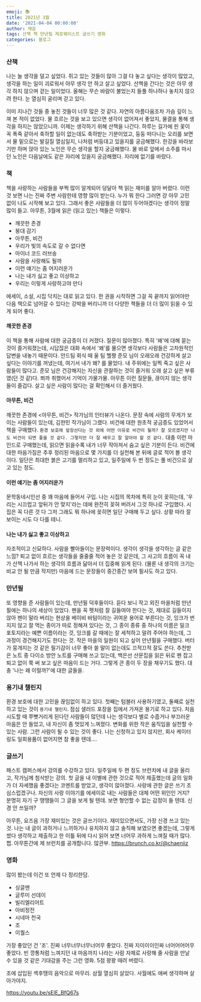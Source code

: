 ```yaml
---
emoji: 📚
title: 2021년 3월
date: '2021-04-04 00:00:00'
author: 채윤
tags: 산책 책 만년필 제로웨이스트 글쓰기 영화
categories: 블로그
---
```


### 산책

나는 늘 생각을 덜고 싶었다. 쥐고 있는 것들이 많아 그걸 다 놓고 싶다는 생각이 많았고, 생각을 하는 일이 괴로워서 아무 생각 안 하고 살고 싶었다. 산책을 간다는 것은 아무 생각 하지 않으며 걷는 일이었다. 올해는 무슨 바람이 불었는지 들풀 하나하나 놓치지 않으려 한다. 눈 열심히 굴리며 걷고 있다.

이미 지나간 것들 중 놓친 것들이 너무 많은 것 같다. 자연의 아름다움조차 가슴 깊이 느껴 본 적이 없었다. 물 흐르는 것을 보고 있으면 생각이 없어져서 좋았지, 물결을 통해 생각을 하지는 않았으니까. 이제는 생각하기 위해 산책을 나간다. 하루는 길가에 핀 꽃이 꼭 폭죽 같아서 축하할 일이 없는데도 축하받는 기분이었고, 둥둥 떠다니는 오리를 보면서 물 밑으로는 발길질 열심일지, 나처럼 버둥대고 있을지를 궁금해했다. 한강을 바라보기만 하며 앉아 있는 노인은 무슨 생각을 할지 궁금해했다. 물 바로 앞에서 소주를 마시던 노인은 다음날에도 같은 자리에 있을지 궁금해했다. 자리에 없기를 바랐다.

### 책

책을 사랑하는 사람들을 부쩍 많이 알게되어 덩달아 책 읽는 재미를 알아 버렸다. 이런 것 보면 나는 진짜 주변 사람한테 영향 많이 받는다. 누가 뭐 한다 그러면 걍 아무 고민 없이 나도 시작해 보고 있다. 그래서 좋은 사람들을 더 많이 두어야겠다는 생각이 정말 많이 들고. 아무튼, 3월에 읽은 (읽고 있는) 책들은 이렇다.

- 깨끗한 존경
- 붕대 감기
- 아무튼, 비건
- 우리가 빛의 속도로 갈 수 없다면
- 마이너 코드 러브송
- 사람을 사랑해도 될까
- 이런 얘기는 좀 어지러운가
- 나는 내가 싫고 좋고 이상하고
- 우리는 이렇게 사랑하고야 만다

에세이, 소설, 시집 닥치는 대로 읽고 있다. 한 권을 시작하면 그걸 꼭 끝까지 읽어야만 다음 책으로 넘어갈 수 있다는 강박을 버리니까 더 다양한 책들을 더 더 많이 읽을 수 있게 되어 좋다.

#### 깨끗한 존경

이 책을 통해 사람에 대한 궁금증이 더 커졌다. 질문이 많아졌다. 특히 '왜'에 대해 묻는 것이 즐거워졌는데, 시답잖은 대화 속에서 '왜'를 물으면 생각보다 사람들은 고차원적인 답변을 내놓기 때문이다. 안드팀 회식 때 울 팀 헬짱 준모 님이 오래오래 건강하게 살고 싶다는 이야기를 꺼냈는데, 여기서 내가 왜? 를 물었다. 내 주위에는 일찍 죽고 싶은 사람들이 많다고. 준모 님은 건강해지는 자신을 관찰하는 것이 즐거워 오래 살고 싶은 부류였(던 것 같)다. 쬐까 취했어서 기억이 가물가물. 아무튼 이런 질문들, 끊이지 않는 생각들이 즐겁다. 살고 싶은 사람이 많다는 걸 확인해서 더 즐거웠다.

#### 아무튼, 비건

깨끗한 존경에 <아무튼, 비건> 작가님의 인터뷰가 나온다. 문장 속에 사람의 무게가 보이는 사람들이 있는데, 김한민 작가님이 그랬다. 비건에 대한 원초적 궁금증도 있었어서 책을 구매했다. `환경 보호에 앞장선다는 것 외에 어떤 이유로 비건이 될까? 잘 모르겠지만 나도 비건이 되면 좋을 것 같다. 그렇지만 더 잘 배우고 잘 알아야 할 것 같다.` 대충 이런 마인드로 구매했는데, 읽으면 읽을수록 내가 너무 작아져서 숨고 싶은 기분이 든다. 비건에 대한 마음가짐은 추후 정리된 마음으로 몇 가지를 더 실천해 본 뒤에 글로 적어 볼 생각이다. 일단은 최대한 붉은 고기를 멀리하고 있고, 일주일에 두 번 정도는 풀 비건으로 살고 있는 정도.

#### 이런 얘기는 좀 어지러운가

문학동네시인선 중 꽤 마음에 들어서 구입. 나는 시집의 목차에 특히 눈이 꽂히는데, '우리는 시끄럽고 앞뒤가 안 맞지'라는 데에 완전히 꽂혀 버려서 그것 하나로 구입했다. 시집은 꼭 다른 것 다 그저 그래도 뭐 하나에 꽂히면 일단 구매해 두고 싶다. 상황 따라 잘 보이는 시도 다 다를 테니.

#### 나는 내가 싫고 좋고 이상하고

자조적이고 신묘하다. 사람을 빨아들이는 문장력이다. 생각이 생각을 생각하는 글 같은 느낌? 퇴고 없이 흐르는 생각들을 줄줄줄 적어 놓은 것 같은데, 그 사고의 흐름이 꼭 내가 산책 나가서 하는 생각의 흐름과 닮아서 더 집중해 읽게 된다. (물론 내 생각의 크기는 비교 안 될 만큼 작지만) 마음에 드는 문장들이 중간중간 보여 필사도 하고 있다.

### 만년필

또 영향을 준 사람들이 있는데, 만년필 덕후들이다. 듣다 보니 작고 외진 마을처럼 만년필에는 하나의 세상이 있었다. 펜을 꼭 펫처럼 잘 길들여야 한다는 것, 제대로 길들이지 않아 펜이 말라 버리는 현상을 베이비 바텀이라는 귀여운 용어로 부른다는 것, 잉크가 번지지 않고 잘 먹는 종이가 따로 정해져 있다는 것, 그 종이 종류 중 하나의 이름은 밀크 포토지라는 예쁜 이름이라는 것, 잉크를 갈 때에는 잘 세척하고 말려 주어야 하는데, 그 과정이 경건해지기도 한다는 것. 작은 마을의 일원이 되고 싶어 만년필을 구매했다. 버터가 뭉개지는 것 같은 필기감이 너무 좋아 쓸 말이 없는데도 끄적끄적 잘도 쓴다. 추천받은 노트 중 다이소 방안 노트를 구매해 쓰고 있는데, 백은선 산문집을 읽은 뒤로 펜 잡고 퇴고 없이 쭉 써 보고 싶은 마음이 드는 거다. 그렇게 큰 종이 두 장을 채우기도 했다. 대충 '나는 왜 이럴까?'에 대한 글들을.

### 용기내 챌린지

환경 보호에 대한 고민을 끊임없이 하고 있다. 첫째는 텀블러 사용하기였고, 둘째로 실천하고 있는 것이 `용기내 챌린지`. 점심 샐러드 포장을 집에서 가져온 용기로 하고 있다. 처음 시도할 때 쭈뼛거리게 된다던 사람들이 많던데 나는 생각보다 별로 수줍거나 부끄러운 마음은 안 들었고, 내 자신이 좀 멋있게 느껴졌다. 변화를 위한 작은 움직임을 실천할 수 있는 사람. 그런 사람이 될 수 있는 것이 좋다. 나는 신청하고 있지 않지만, 회사 케이터링도 일회용품이 없어지면 참 좋을 텐데....

### 글쓰기

패스트 캠퍼스에서 강의를 수강하고 있다. 일주일에 두 편 정도 브런치에 내 글을 올리고, 작가님께 첨삭받는 강의. 첫 글을 내 이별에 관한 것으로 적어 제출했는데 글의 일화가 더 자세했음 좋겠다는 코멘트를 받았고, 생각이 많아졌다. 사랑에 관한 글은 쓰기 조심스럽겠구나. 자신의 사랑 이야기를 에세이로 내는 사람들은 대체 어떤 위인인 거지? 분명히 자기 구 땡땡들이 그 글을 보게 될 텐데. 보면 형언할 수 없는 감정이 들 텐데. 신경 안 쓰일까?

아무튼, 요즈음 가장 재미있는 것은 글쓰기이다. 재미있으면서도, 가장 신경 쓰고 있는 것. 나는 내 글이 과하거나 느끼하거나 유치하지 않고 솔직해 보였으면 좋겠는데, 그렇게 썼다 생각하고 제출하고 한 이틀 뒤에 다시 읽어 보면 너어무 과하게 느껴질 때가 많다. 쩝. 아무튼간에 제 브런치를 공개합니다. 많관부. https://brunch.co.kr/@chaeniiz

### 영화

많이 봤는데 이건 또 언제 다 정리한담.

- 싱글맨
- 글루미 선데이
- 빌리엘리어트
- 아비정전
- 시네마 천국
- 조
- 이퀄스

가장 좋았던 건 '조'. 진짜 너무너무너무너어무 좋았다. 진짜 지이이이인짜 너어어어어무 좋았다. 빈 깡통처럼 느껴지던 내 마음까지 나라는 사람 자체로 사랑해 줄 사람을 만날 수 있을 것 같은 기대감을 주는 그런 영화. 5점 꽝꽝 때려 버렸다.

조에 삽입된 섹후땡의 음악으로 마무리. 삼월 열심히 살았다. 사월에도 애써 생각하며 살아가야지.

https://youtu.be/sElE_BfQ67s

